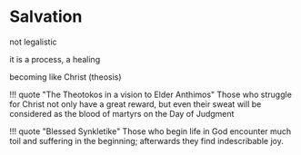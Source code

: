 # Salvation

not legalistic

it is a process, a healing

becoming like Christ (theosis)



!!! quote "The Theotokos in a vision to Elder Anthimos"
    Those who struggle for Christ
    not only have a great reward,
    but even their sweat will be considered as the blood of martyrs on the Day of Judgment 

!!! quote "Blessed Synkletike"
    Those who begin life in God encounter much toil and suffering in the beginning; afterwards they find indescribable joy.


















